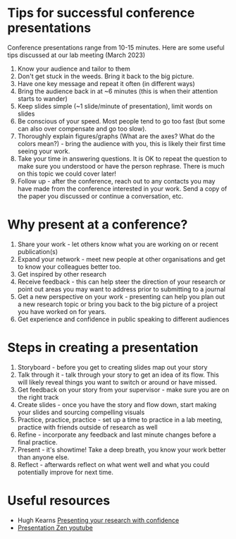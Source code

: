 # Tips for successful conference presentations

Conference presentations range from 10-15 minutes. Here are some useful tips discussed at our lab meeting (March 2023)

1. Know your audience and tailor to them
2. Don't get stuck in the weeds. Bring it back to the big picture.
3. Have one key message and repeat it often (in different ways)
4. Bring the audience back in at ~6 minutes (this is when their attention starts to wander)
5. Keep slides simple (~1 slide/minute of presentation), limit words on slides
6. Be conscious of your speed. Most people tend to go too fast (but some can also over compensate and go too slow).
7. Thoroughly explain figures/graphs (What are the axes? What do the colors mean?) - bring the audience with you, this is likely their first time seeing your work.
8. Take your time in answering questions. It is OK to repeat the question to make sure you understood or have the person rephrase. There is much on this topic we could cover later!
9. Follow up - after the conference, reach out to any contacts you may have made from the conference interested in your work. Send a copy of the paper you discussed or continue a conversation, etc.


# Why present at a conference?

1. Share your work - let others know what you are working on or recent publication(s)
2. Expand your network - meet new people at other organisations and get to know your colleagues better too.
3. Get inspired by other research
4. Receive feedback - this can help steer the direction of your research or point out areas you may want to address prior to submitting to a journal
5. Get a new perspective on your work - presenting can help you plan out a new research topic or bring you back to the big picture of a project you have worked on for years.
6. Get experience and confidence in public speaking to different audiences


# Steps in creating a presentation

1. Storyboard - before you get to creating slides map out your story
2. Talk through it - talk through your story to get an idea of its flow. This will likely reveal things you want to switch or around or have missed.
3. Get feedback on your story from your supervisor - make sure you are on the right track
3. Create slides - once you have the story and flow down, start making your slides and sourcing compelling visuals
4. Practice, practice, practice - set up a time to practice in a lab meeting, practice with friends outside of research as well
5. Refine - incorporate any feedback and last minute changes before a final practice.
6. Present - it's showtime! Take a deep breath, you know your work better than anyone else.
7. Reflect - afterwards reflect on what went well and what you could potentially improve for next time. 


# Useful resources

- Hugh Kearns [Presenting your research with confidence](https://media.oregonstate.edu/media/Presenting+Your+Research+with+Confidence+-+Hugh+Kearns+2014/0_itppug9m)
- [Presentation Zen youtube](https://www.youtube.com/watch?v=DZ2vtQCESpk)
